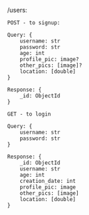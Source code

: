 /users:

    POST - to signup:
    
    Query: {
        username: str
        password: str
        age: int
        profile_pic: image?
        other_pics: [image]?
        location: [double]
    }

    Response: {
        _id: ObjectId
    }

    GET - to login

    Query: {
        username: str
        password: str
    }

    Response: {
        _id: ObjectId
        username: str
        age: int
        creation_date: int
        profile_pic: image
        other_pics: [image]
        location: [double]
    }
